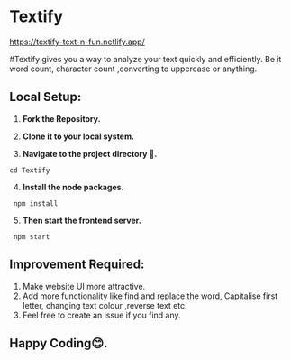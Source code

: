 # Textify
https://textify-text-n-fun.netlify.app/

#Textify gives you a way to analyze your text quickly and efficiently. Be it word count, character count ,converting to uppercase or anything.

## Local Setup: 

 1) **Fork the Repository.**
 
 2) **Clone it to your local system.**

 3) **Navigate to the project directory 📁.**
   ```
   cd Textify
   ```
 4) **Install the node packages.**  
   ```
    npm install
   ```
 5) **Then start the frontend server.** 
   ```
    npm start
   ```



## Improvement Required:

1. Make website UI more attractive.
2. Add more functionality like find and replace the word, Capitalise first letter, changing text colour ,reverse text etc. 
3. Feel free to create an issue if you find any.


## Happy Coding😊.
